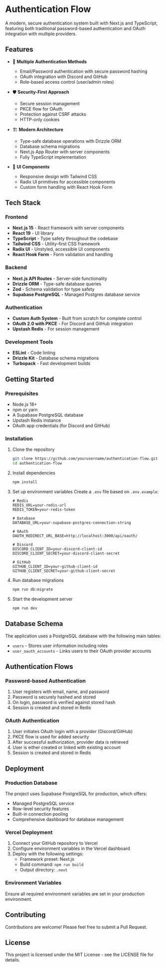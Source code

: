 # Authentication Flow

A modern, secure authentication system built with Next.js and TypeScript, featuring both traditional password-based authentication and OAuth integration with multiple providers.

## Features

- 🔐 **Multiple Authentication Methods**

  - Email/Password authentication with secure password hashing
  - OAuth integration with Discord and GitHub
  - Role-based access control (user/admin roles)

- 🛡️ **Security-First Approach**

  - Secure session management
  - PKCE flow for OAuth
  - Protection against CSRF attacks
  - HTTP-only cookies

- 🏗️ **Modern Architecture**

  - Type-safe database operations with Drizzle ORM
  - Database schema migrations
  - Next.js App Router with server components
  - Fully TypeScript implementation

- 🎨 **UI Components**
  - Responsive design with Tailwind CSS
  - Radix UI primitives for accessible components
  - Custom form handling with React Hook Form

## Tech Stack

### Frontend

- **Next.js 15** - React framework with server components
- **React 19** - UI library
- **TypeScript** - Type safety throughout the codebase
- **Tailwind CSS** - Utility-first CSS framework
- **Radix UI** - Unstyled, accessible UI components
- **React Hook Form** - Form validation and handling

### Backend

- **Next.js API Routes** - Server-side functionality
- **Drizzle ORM** - Type-safe database queries
- **Zod** - Schema validation for type safety
- **Supabase PostgreSQL** - Managed Postgres database service

### Authentication

- **Custom Auth System** - Built from scratch for complete control
- **OAuth 2.0 with PKCE** - For Discord and GitHub integration
- **Upstash Redis** - For session management

### Development Tools

- **ESLint** - Code linting
- **Drizzle Kit** - Database schema migrations
- **Turbopack** - Fast development builds

## Getting Started

### Prerequisites

- Node.js 18+
- npm or yarn
- A Supabase PostgreSQL database
- Upstash Redis instance
- OAuth app credentials (for Discord and GitHub)

### Installation

1. Clone the repository

   ```bash
   git clone https://github.com/yourusername/authentication-flow.git
   cd authentication-flow
   ```

2. Install dependencies

   ```bash
   npm install
   ```

3. Set up environment variables
   Create a `.env` file based on `.env.example`:

   ```
   # Redis
   REDIS_URL=your-redis-url
   REDIS_TOKEN=your-redis-token

   # Database
   DATABASE_URL=your-supabase-postgres-connection-string

   # OAuth
   OAUTH_REDIRECT_URL_BASE=http://localhost:3000/api/oauth/

   # Discord
   DISCORD_CLIENT_ID=your-discord-client-id
   DISCORD_CLIENT_SECRET=your-discord-client-secret

   # GitHub
   GITHUB_CLIENT_ID=your-github-client-id
   GITHUB_CLIENT_SECRET=your-github-client-secret
   ```

4. Run database migrations

   ```bash
   npm run db:migrate
   ```

5. Start the development server
   ```bash
   npm run dev
   ```

## Database Schema

The application uses a PostgreSQL database with the following main tables:

- `users` - Stores user information including roles
- `user_oauth_accounts` - Links users to their OAuth provider accounts

## Authentication Flows

### Password-based Authentication

1. User registers with email, name, and password
2. Password is securely hashed and stored
3. On login, password is verified against stored hash
4. Session is created and stored in Redis

### OAuth Authentication

1. User initiates OAuth login with a provider (Discord/GitHub)
2. PKCE flow is used for added security
3. After successful authorization, provider data is retrieved
4. User is either created or linked with existing account
5. Session is created and stored in Redis

## Deployment

### Production Database

The project uses Supabase PostgreSQL for production, which offers:

- Managed PostgreSQL service
- Row-level security features
- Built-in connection pooling
- Comprehensive dashboard for database management

### Vercel Deployment

1. Connect your GitHub repository to Vercel
2. Configure environment variables in the Vercel dashboard
3. Deploy with the following settings:
   - Framework preset: Next.js
   - Build command: `npm run build`
   - Output directory: `.next`

### Environment Variables

Ensure all required environment variables are set in your production environment.

## Contributing

Contributions are welcome! Please feel free to submit a Pull Request.

## License

This project is licensed under the MIT License - see the LICENSE file for details.
